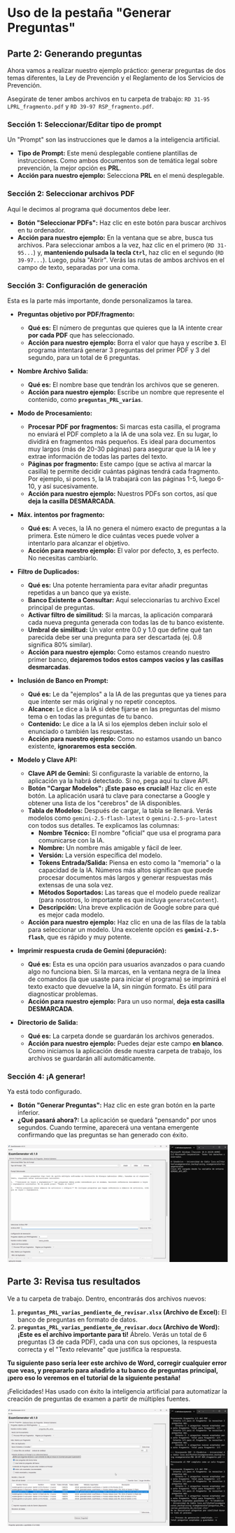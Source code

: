 # Uso de la pestaña "Generar Preguntas"

## Parte 2: Generando preguntas

Ahora vamos a realizar nuestro ejemplo práctico: generar preguntas de dos temas diferentes, la Ley de Prevención y el Reglamento de los Servicios de Prevención.

Asegúrate de tener ambos archivos en tu carpeta de trabajo: `RD 31-95 LPRL_fragmento.pdf` y `RD 39-97 RSP_fragmento.pdf`.

### Sección 1: Seleccionar/Editar tipo de prompt

Un "Prompt" son las instrucciones que le damos a la inteligencia artificial.

*   **Tipo de Prompt:** Este menú desplegable contiene plantillas de instrucciones. Como ambos documentos son de temática legal sobre prevención, la mejor opción es **PRL**.
*   **Acción para nuestro ejemplo:** Selecciona **PRL** en el menú desplegable.

### Sección 2: Seleccionar archivos PDF

Aquí le decimos al programa qué documentos debe leer.

*   **Botón "Seleccionar PDFs":** Haz clic en este botón para buscar archivos en tu ordenador.
*   **Acción para nuestro ejemplo:** En la ventana que se abre, busca tus archivos. Para seleccionar ambos a la vez, haz clic en el primero (`RD 31-95...`) y, **manteniendo pulsada la tecla `Ctrl`**, haz clic en el segundo (`RD 39-97...`). Luego, pulsa "Abrir". Verás las rutas de ambos archivos en el campo de texto, separadas por una coma.

### Sección 3: Configuración de generación

Esta es la parte más importante, donde personalizamos la tarea.

*   **Preguntas objetivo por PDF/fragmento:**
    *   **Qué es:** El número de preguntas que quieres que la IA intente crear **por cada PDF** que has seleccionado.
    *   **Acción para nuestro ejemplo:** Borra el valor que haya y escribe **`3`**. El programa intentará generar 3 preguntas del primer PDF y 3 del segundo, para un total de 6 preguntas.

*   **Nombre Archivo Salida:**
    *   **Qué es:** El nombre base que tendrán los archivos que se generen.
    *   **Acción para nuestro ejemplo:** Escribe un nombre que represente el contenido, como **`preguntas_PRL_varias`**.

*   **Modo de Procesamiento:**
    *   **Procesar PDF por fragmentos:** Si marcas esta casilla, el programa no enviará el PDF completo a la IA de una sola vez. En su lugar, lo dividirá en fragmentos más pequeños. Es ideal para documentos muy largos (más de 20-30 páginas) para asegurar que la IA lee y extrae información de todas las partes del texto.
    *   **Páginas por fragmento:** Este campo (que se activa al marcar la casilla) te permite decidir cuántas páginas tendrá cada fragmento. Por ejemplo, si pones `5`, la IA trabajará con las páginas 1-5, luego 6-10, y así sucesivamente.
    *   **Acción para nuestro ejemplo:** Nuestros PDFs son cortos, así que **deja la casilla DESMARCADA**.

*   **Máx. intentos por fragmento:**
    *   **Qué es:** A veces, la IA no genera el número exacto de preguntas a la primera. Este número le dice cuántas veces puede volver a intentarlo para alcanzar el objetivo.
    *   **Acción para nuestro ejemplo:** El valor por defecto, **`3`**, es perfecto. No necesitas cambiarlo.

*   **Filtro de Duplicados:**
    *   **Qué es:** Una potente herramienta para evitar añadir preguntas repetidas a un banco que ya existe.
    *   **Banco Existente a Consultar:** Aquí seleccionarías tu archivo Excel principal de preguntas.
    *   **Activar filtro de similitud:** Si la marcas, la aplicación comparará cada nueva pregunta generada con todas las de tu banco existente.
    *   **Umbral de similitud:** Un valor entre 0.0 y 1.0 que define qué tan parecida debe ser una pregunta para ser descartada (ej. 0.8 significa 80% similar).
    *   **Acción para nuestro ejemplo:** Como estamos creando nuestro primer banco, **dejaremos todos estos campos vacíos y las casillas desmarcadas**.

*   **Inclusión de Banco en Prompt:**
    *   **Qué es:** Le da "ejemplos" a la IA de las preguntas que ya tienes para que intente ser más original y no repetir conceptos.
    *   **Alcance:** Le dice a la IA si debe fijarse en las preguntas del mismo tema o en todas las preguntas de tu banco.
    *   **Contenido:** Le dice a la IA si los ejemplos deben incluir solo el enunciado o también las respuestas.
    *   **Acción para nuestro ejemplo:** Como no estamos usando un banco existente, **ignoraremos esta sección**.

*   **Modelo y Clave API:**
    *   **Clave API de Gemini:** Si configuraste la variable de entorno, la aplicación ya la habrá detectado. Si no, pega aquí tu clave API.
    *   **Botón "Cargar Modelos":** **¡Este paso es crucial!** Haz clic en este botón. La aplicación usará tu clave para conectarse a Google y obtener una lista de los "cerebros" de IA disponibles.
    *   **Tabla de Modelos:** Después de cargar, la tabla se llenará. Verás modelos como `gemini-2.5-flash-latest` o `gemini-2.5-pro-latest` con todos sus detalles. Te explicamos las columnas:
        *   **Nombre Técnico:** El nombre "oficial" que usa el programa para comunicarse con la IA.
        *   **Nombre:** Un nombre más amigable y fácil de leer.
        *   **Versión:** La versión específica del modelo.
        *   **Tokens Entrada/Salida:** Piensa en esto como la "memoria" o la capacidad de la IA. Números más altos significan que puede procesar documentos más largos y generar respuestas más extensas de una sola vez.
        *   **Métodos Soportados:** Las tareas que el modelo puede realizar (para nosotros, lo importante es que incluya `generateContent`).
        *   **Descripción:** Una breve explicación de Google sobre para qué es mejor cada modelo.
    *   **Acción para nuestro ejemplo:** Haz clic en una de las filas de la tabla para seleccionar un modelo. Una excelente opción es **`gemini-2.5-flash`**, que es rápido y muy potente.

*   **Imprimir respuesta cruda de Gemini (depuración):**
    *   **Qué es:** Esta es una opción para usuarios avanzados o para cuando algo no funciona bien. Si la marcas, en la ventana negra de la línea de comandos (la que usaste para iniciar el programa) se imprimirá el texto exacto que devuelve la IA, sin ningún formato. Es útil para diagnosticar problemas.
    *   **Acción para nuestro ejemplo:** Para un uso normal, **deja esta casilla DESMARCADA**.

*   **Directorio de Salida:**
    *   **Qué es:** La carpeta donde se guardarán los archivos generados.
    *   **Acción para nuestro ejemplo:** Puedes dejar este campo **en blanco**. Como iniciamos la aplicación desde nuestra carpeta de trabajo, los archivos se guardarán allí automáticamente.

### Sección 4: ¡A generar!

Ya está todo configurado.

*   **Botón "Generar Preguntas":** Haz clic en este gran botón en la parte inferior.
*   **¿Qué pasará ahora?:** La aplicación se quedará "pensando" por unos segundos. Cuando termine, aparecerá una ventana emergente confirmando que las preguntas se han generado con éxito.

![](docs/source/_static/gifs/parte2-3_v01_parte2.gif)

## Parte 3: Revisa tus resultados

Ve a tu carpeta de trabajo. Dentro, encontrarás dos archivos nuevos:

1.  **`preguntas_PRL_varias_pendiente_de_revisar.xlsx` (Archivo de Excel):** El banco de preguntas en formato de datos.
2.  **`preguntas_PRL_varias_pendiente_de_revisar.docx` (Archivo de Word):** **¡Este es el archivo importante para ti!** Ábrelo. Verás un total de 6 preguntas (3 de cada PDF), cada una con sus opciones, la respuesta correcta y el "Texto relevante" que justifica la respuesta.

**Tu siguiente paso sería leer este archivo de Word, corregir cualquier error que veas, y prepararlo para añadirlo a tu banco de preguntas principal, ¡pero eso lo veremos en el tutorial de la siguiente pestaña!**

¡Felicidades! Has usado con éxito la inteligencia artificial para automatizar la creación de preguntas de examen a partir de múltiples fuentes.

![](docs/source/_static/gifs/parte2-3_v01_parte3.gif)